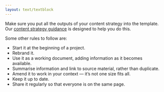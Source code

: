 ```yaml
---
layout: text/textblock
---
```


Make sure you put all the outputs of your content strategy into the template. Our [content strategy guidance](/content-strategy) is designed to help you do this.

Some other rules to follow are:

* Start it at the beginning of a project.
* Rebrand it.
* Use it as a working document, adding information as it becomes available.
* Summarise information and link to source material, rather than duplicate.
* Amend it to work in your context — it’s not one size fits all.
* Keep it up to date.
* Share it regularly so that everyone is on the same page.
